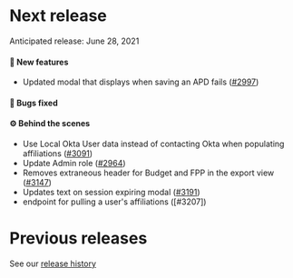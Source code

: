 # Next release

Anticipated release: June 28, 2021

#### 🚀 New features

- Updated modal that displays when saving an APD fails ([#2997])

#### 🐛 Bugs fixed


#### ⚙️ Behind the scenes

- Use Local Okta User data instead of contacting Okta when populating affiliations ([#3091])
- Update Admin role ([#2964])
- Removes extraneous header for Budget and FPP in the export view ([#3147])
- Updates text on session expiring modal ([#3191])
- endpoint for pulling a user's affiliations ([#3207])

# Previous releases

See our [release history](https://github.com/CMSgov/eAPD/releases)

[#3091]: https://github.com/CMSgov/eAPD/issues/3091
[#2997]: https://github.com/CMSgov/eAPD/issues/2997
[#2964]: https://github.com/CMSgov/eAPD/issues/2964
[#3147]: https://github.com/CMSgov/eAPD/issues/3147
[#3191]: https://github.com/CMSgov/eAPD/issues/3191
